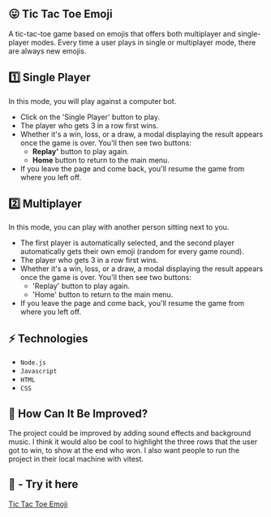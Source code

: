 ## 😛 Tic Tac Toe Emoji 

A tic-tac-toe game based on emojis that offers both multiplayer and single-player modes. Every time a user plays in single or multiplayer mode, there are always new emojis.

## 1️⃣ Single Player 

In this mode, you will play against a computer bot. 

- Click on the 'Single Player' button to play.
- The player who gets 3 in a row first wins.
- Whether it's a win, loss, or a draw, a modal displaying the result appears once the game is over. You'll then see two buttons:
  - **Replay'** button to play again.
  - **Home** button to return to the main menu.
- If you leave the page and come back, you'll resume the game from where you left off.

## 2️⃣ Multiplayer 

In this mode, you can play with another person sitting next to you.

- The first player is automatically selected, and the second player automatically gets their own emoji (random for every game round).
- The player who gets 3 in a row first wins.
- Whether it's a win, loss, or a draw, a modal displaying the result appears once the game is over. You'll then see two buttons:
  - 'Replay' button to play again.
  - 'Home' button to return to the main menu.
- If you leave the page and come back, you'll resume the game from where you left off.

## ⚡ Technologies

- `Node.js`
- `Javascript`
- `HTML`
- `CSS`


## 🤔 How Can It Be Improved?

The project could be improved by adding sound effects and background music. I think it would also be cool to highlight the three rows that the user got to win, to show at the end who won. I also want people to run the project in their local machine with vitest. 

## 📸 - Try it here

<a href = "https://gitdigit.github.io/tic-tac-toe-emoji/home.html">Tic Tac Toe Emoji</a>